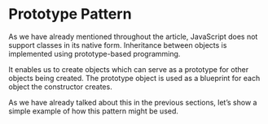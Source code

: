 # Prototype Pattern
As we have already mentioned throughout the article, JavaScript does not support classes in its native form. Inheritance between objects is implemented using prototype-based programming.

It enables us to create objects which can serve as a prototype for other objects being created. The prototype object is used as a blueprint for each object the constructor creates.

As we have already talked about this in the previous sections, let’s show a simple example of how this pattern might be used.